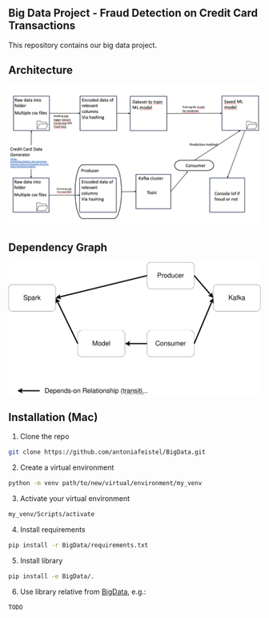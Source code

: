 ## Big Data Project - Fraud Detection on Credit Card Transactions
This repository contains our big data project.

## Architecture
![Architecture](https://github.com/antoniafeistel/BigData/blob/main/resources_readme/architecture.png)

## Dependency Graph
![Architecture](https://github.com/antoniafeistel/BigData/blob/main/resources_readme/dependency_graph.svg)

## Installation (Mac)

1. Clone the repo
```bash
git clone https://github.com/antoniafeistel/BigData.git
```
2. Create a virtual environment
```bash
python -m venv path/to/new/virtual/environment/my_venv
```

3. Activate your virtual environment
```bash
my_venv/Scripts/activate
```

4. Install requirements
```bash
pip install -r BigData/requirements.txt
```

5. Install library
```bash
pip install -e BigData/.
```

6. Use library relative from [BigData](https://github.com/antoniafeistel/BigData), e.g.:
```bash
TODO
```
